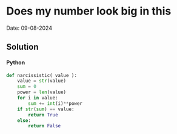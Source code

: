 
# Does my number look big in this

Date: 09-08-2024

## Solution
#### Python
```python
def narcissistic( value ):
    value = str(value)
    sum = 0
    power = len(value)
    for i in value:
        sum += int(i)**power
    if str(sum) == value:
        return True
    else:
        return False
```
        